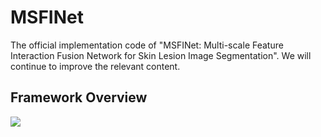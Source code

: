 # MSFINet
The official implementation code of "MSFINet: Multi-scale Feature Interaction Fusion Network for Skin Lesion Image Segmentation". We will continue to improve the relevant content.
## Framework Overview
![](https://github.com/WikYue/MSFINet/raw/master/Logo/foryou.gif)
